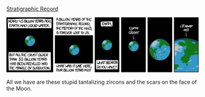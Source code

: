 [Stratigraphic Record](https://xkcd.com/1194)

![Stratigraphic Record](./random_comic.png)

All we have are these stupid tantalizing zircons and the scars on the face of the Moon.

